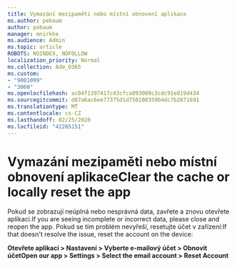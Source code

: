 ```yaml
---
title: Vymazání mezipaměti nebo místní obnovení aplikace
ms.author: pebaum
author: pebaum
manager: mnirkhe
ms.audience: Admin
ms.topic: article
ROBOTS: NOINDEX, NOFOLLOW
localization_priority: Normal
ms.collection: Adm_O365
ms.custom:
- "9001099"
- "3060"
ms.openlocfilehash: ac04f1397417c43cfca893009c3cdc91e819d434
ms.sourcegitcommit: d87a6ac6ee77375d1d750100359b4dc7b2871691
ms.translationtype: MT
ms.contentlocale: cs-CZ
ms.lasthandoff: 02/25/2020
ms.locfileid: "42265151"
---
```

# <a name="clear-the-cache-or-locally-reset-the-app"></a><span data-ttu-id="232de-102">Vymazání mezipaměti nebo místní obnovení aplikace</span><span class="sxs-lookup"><span data-stu-id="232de-102">Clear the cache or locally reset the app</span></span>

<span data-ttu-id="232de-103">Pokud se zobrazují neúplná nebo nesprávná data, zavřete a znovu otevřete aplikaci.</span><span class="sxs-lookup"><span data-stu-id="232de-103">If you are seeing incomplete or incorrect data, please close and reopen the app.</span></span>  <span data-ttu-id="232de-104">Pokud se tím problém nevyřeší, resetujte účet v zařízení:</span><span class="sxs-lookup"><span data-stu-id="232de-104">If that doesn't resolve the issue, reset the account on the device:</span></span> 

<span data-ttu-id="232de-105">**Otevřete aplikaci > Nastavení > Vyberte e-mailový účet > Obnovit účet**</span><span class="sxs-lookup"><span data-stu-id="232de-105">**Open our app > Settings > Select the email account > Reset Account**</span></span>
